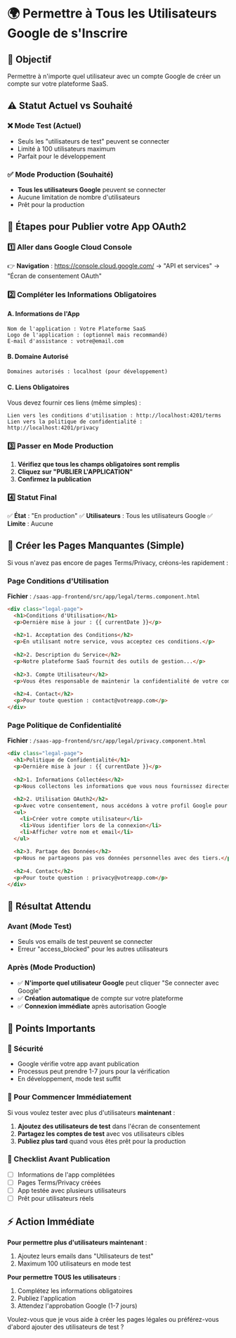 # 🌍 Permettre à Tous les Utilisateurs Google de s'Inscrire

## 🎯 Objectif
Permettre à n'importe quel utilisateur avec un compte Google de créer un compte sur votre plateforme SaaS.

## ⚠️ Statut Actuel vs Souhaité

### ❌ Mode Test (Actuel)
- Seuls les "utilisateurs de test" peuvent se connecter
- Limité à 100 utilisateurs maximum
- Parfait pour le développement

### ✅ Mode Production (Souhaité)
- **Tous les utilisateurs Google** peuvent se connecter
- Aucune limitation de nombre d'utilisateurs
- Prêt pour la production

## 🚀 Étapes pour Publier votre App OAuth2

### 1️⃣ Aller dans Google Cloud Console
👉 **Navigation** : https://console.cloud.google.com/
→ "API et services" → "Écran de consentement OAuth"

### 2️⃣ Compléter les Informations Obligatoires

#### A. Informations de l'App
```
Nom de l'application : Votre Plateforme SaaS
Logo de l'application : (optionnel mais recommandé)
E-mail d'assistance : votre@email.com
```

#### B. Domaine Autorisé
```
Domaines autorisés : localhost (pour développement)
```

#### C. Liens Obligatoires
Vous devez fournir ces liens (même simples) :
```
Lien vers les conditions d'utilisation : http://localhost:4201/terms
Lien vers la politique de confidentialité : http://localhost:4201/privacy
```

### 3️⃣ Passer en Mode Production

1. **Vérifiez que tous les champs obligatoires sont remplis**
2. **Cliquez sur "PUBLIER L'APPLICATION"**
3. **Confirmez la publication**

### 4️⃣ Statut Final
✅ **État** : "En production"
✅ **Utilisateurs** : Tous les utilisateurs Google
✅ **Limite** : Aucune

## 🔧 Créer les Pages Manquantes (Simple)

Si vous n'avez pas encore de pages Terms/Privacy, créons-les rapidement :

### Page Conditions d'Utilisation
**Fichier** : `/saas-app-frontend/src/app/legal/terms.component.html`
```html
<div class="legal-page">
  <h1>Conditions d'Utilisation</h1>
  <p>Dernière mise à jour : {{ currentDate }}</p>
  
  <h2>1. Acceptation des Conditions</h2>
  <p>En utilisant notre service, vous acceptez ces conditions.</p>
  
  <h2>2. Description du Service</h2>
  <p>Notre plateforme SaaS fournit des outils de gestion...</p>
  
  <h2>3. Compte Utilisateur</h2>
  <p>Vous êtes responsable de maintenir la confidentialité de votre compte.</p>
  
  <h2>4. Contact</h2>
  <p>Pour toute question : contact@votreapp.com</p>
</div>
```

### Page Politique de Confidentialité
**Fichier** : `/saas-app-frontend/src/app/legal/privacy.component.html`
```html
<div class="legal-page">
  <h1>Politique de Confidentialité</h1>
  <p>Dernière mise à jour : {{ currentDate }}</p>
  
  <h2>1. Informations Collectées</h2>
  <p>Nous collectons les informations que vous nous fournissez directement.</p>
  
  <h2>2. Utilisation OAuth2</h2>
  <p>Avec votre consentement, nous accédons à votre profil Google pour :</p>
  <ul>
    <li>Créer votre compte utilisateur</li>
    <li>Vous identifier lors de la connexion</li>
    <li>Afficher votre nom et email</li>
  </ul>
  
  <h2>3. Partage des Données</h2>
  <p>Nous ne partageons pas vos données personnelles avec des tiers.</p>
  
  <h2>4. Contact</h2>
  <p>Pour toute question : privacy@votreapp.com</p>
</div>
```

## 🎯 Résultat Attendu

### Avant (Mode Test)
- Seuls vos emails de test peuvent se connecter
- Erreur "access_blocked" pour les autres utilisateurs

### Après (Mode Production)
- ✅ **N'importe quel utilisateur Google** peut cliquer "Se connecter avec Google"
- ✅ **Création automatique** de compte sur votre plateforme
- ✅ **Connexion immédiate** après autorisation Google

## 🚨 Points Importants

### 🔐 Sécurité
- Google vérifie votre app avant publication
- Processus peut prendre 1-7 jours pour la vérification
- En développement, mode test suffit

### 🚀 Pour Commencer Immédiatement
Si vous voulez tester avec plus d'utilisateurs **maintenant** :

1. **Ajoutez des utilisateurs de test** dans l'écran de consentement
2. **Partagez les comptes de test** avec vos utilisateurs cibles
3. **Publiez plus tard** quand vous êtes prêt pour la production

### 📝 Checklist Avant Publication
- [ ] Informations de l'app complétées
- [ ] Pages Terms/Privacy créées
- [ ] App testée avec plusieurs utilisateurs
- [ ] Prêt pour utilisateurs réels

## ⚡ Action Immédiate

**Pour permettre plus d'utilisateurs maintenant** :
1. Ajoutez leurs emails dans "Utilisateurs de test"
2. Maximum 100 utilisateurs en mode test

**Pour permettre TOUS les utilisateurs** :
1. Complétez les informations obligatoires
2. Publiez l'application
3. Attendez l'approbation Google (1-7 jours)

Voulez-vous que je vous aide à créer les pages légales ou préférez-vous d'abord ajouter des utilisateurs de test ?